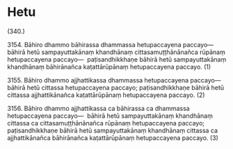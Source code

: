 

# Hetu







(340.)

3154\. Bāhiro dhammo bāhirassa dhammassa hetupaccayena paccayo—  bāhirā hetū sampayuttakānaṃ khandhānaṃ cittasamuṭṭhānānañca rūpānaṃ hetupaccayena paccayo—  paṭisandhikkhaṇe bāhirā hetū sampayuttakānaṃ khandhānaṃ bāhirānañca kaṭattārūpānaṃ hetupaccayena paccayo. (1)

3155\. Bāhiro dhammo ajjhattikassa dhammassa hetupaccayena paccayo—  bāhirā hetū cittassa hetupaccayena paccayo; paṭisandhikkhaṇe bāhirā hetū cittassa ajjhattikānañca kaṭattārūpānaṃ hetupaccayena paccayo. (2)

3156\. Bāhiro dhammo ajjhattikassa ca bāhirassa ca dhammassa hetupaccayena paccayo—  bāhirā hetū sampayuttakānaṃ khandhānaṃ cittassa ca cittasamuṭṭhānānañca rūpānaṃ hetupaccayena paccayo; paṭisandhikkhaṇe bāhirā hetū sampayuttakānaṃ khandhānaṃ cittassa ca ajjhattikānañca bāhirānañca kaṭattārūpānaṃ hetupaccayena paccayo. (3)



